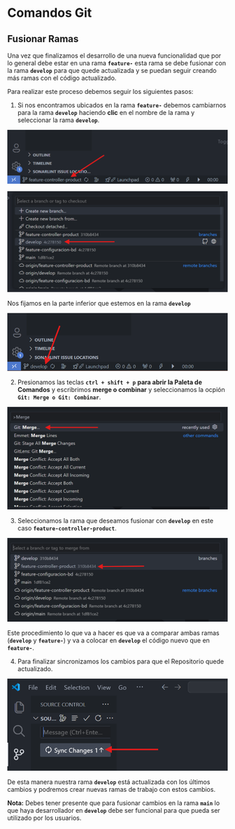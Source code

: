 # Comandos Git

## Fusionar Ramas

Una vez que finalizamos el desarrollo de una nueva funcionalidad que por lo general debe estar en una rama **`feature-`** esta rama se debe fusionar con la rama **`develop`** para que quede actualizada y se puedan seguir creando más ramas con el código actualizado.

Para realizar este proceso debemos seguir los siguientes pasos:

1. Si nos encontramos ubicados en la rama **`feature-`** debemos cambiarnos para la rama **`develop`** haciendo **clic** en el nombre de la rama y seleccionar la rama **`develop`**.

![alt text](../../img/3/image-32.png)

![alt text](../../img/3/image-33.png)

Nos fijamos en la parte inferior que estemos en la rama **`develop`**

![alt text](../../img/3/image-30.png)

2. Presionamos las teclas **`ctrl + shift + p`** **para abrir la Paleta de Comandos** y escribrimos **merge o combinar** y seleccionamos la ocpión **`Git: Merge o Git: Combinar`**.

![alt text](../../img/3/image-34.png)

3. Seleccionamos la rama que deseamos fusionar con **`develop`** en este caso **`feature-controller-product`**.

![alt text](../../img/3/image-35.png)

Este procedimiento lo que va a hacer es que va a comparar ambas ramas (**`develop`** y **`feature-`**) y va a colocar en **`develop`** el código nuevo que en **`feature-`**.

4. Para finalizar sincronizamos los cambios para que el Repositorio quede actualizado.

![alt text](../../img/3/image-36.png)

De esta manera nuestra rama **`develop`** está actualizada con los últimos cambios y podremos crear nuevas ramas de trabajo con estos cambios.

**Nota:** Debes tener presente que para fusionar cambios en la rama **`main`** lo que haya desarrollador en **`develop`** debe ser funcional para que pueda ser utilizado por los usuarios.